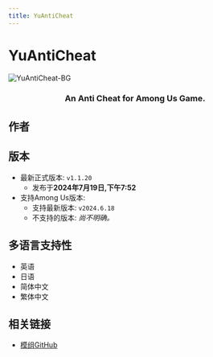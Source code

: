 ```yaml
---
title: YuAntiCheat
---
```

# YuAntiCheat <Badge type="tip" text="功能性模组" />
![YuAntiCheat-BG](https://cn-sy1.rains3.com/xtremewave/YuAntiCheat.jpg)

<div align="center">
<h3>An Anti Cheat for Among Us Game.</h3>
</div>

<script setup>
import { VPTeamMembers } from 'vitepress/theme'

const members = [
  {
    avatar: 'https://cn-sy1.rains3.com/xtremewave/Yu.png',
    name: 'Yu',
    title: '开发者',
    links: [
      { icon: 'github', link: 'https://github.com/Night-GUA' },
      { icon: 'discord', link: 'https://discord.gg/9Jy7gzPq' },
    ]
  }
]

</script>

## 作者

<div align="center">
<VPTeamMembers size="small" :members="members" />
</div>

## 版本
- 最新正式版本: `v1.1.20`
  - 发布于**2024年7月19日,下午7:52**
- 支持Among Us版本:
    - 支持最新版本: `v2024.6.18`
    - 不支持的版本: *尚不明确。*

## 多语言支持性
- 英语
- 日语
- 简体中文
- 繁体中文

## 相关链接

- [模组GitHub](https://github.com/Night-GUA/YuAntiCheat)